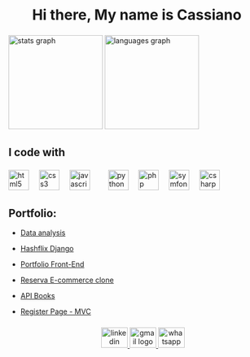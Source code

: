 <h1 align="center">Hi there, My name is Cassiano</h1>

###

<div>
  <img src="https://github-readme-stats.vercel.app/api?username=CassianoOliveira23&hide_title=false&hide_rank=false&show_icons=true&include_all_commits=true&count_private=true&disable_animations=false&theme=great-gatsby&locale=en&hide_border=false&order=1" height="185" alt="stats graph"/>
  <img src="https://github-readme-stats.vercel.app/api/top-langs?username=CassianoOliveira23&locale=en&hide_title=false&layout=compact&card_width=320&langs_count=5&theme=great-gatsby&hide_border=false&order=2" height="185" alt="languages graph"  />

</div>

###

<p align="left"></p>

###

<h2 align="left">I code with</h2>

###

<div align="left">
  <img src="https://cdn.jsdelivr.net/gh/devicons/devicon/icons/html5/html5-original.svg" height="40" alt="html5 logo"  />
  <img width="12" />
  <img src="https://cdn.jsdelivr.net/gh/devicons/devicon/icons/css3/css3-original.svg" height="40" alt="css3 logo"  />
  <img width="12" />
  <img src="https://cdn.jsdelivr.net/gh/devicons/devicon/icons/javascript/javascript-original.svg" height="40" alt="javascript logo"  />
  <img width="12" />
  
  <img width="12" />
  <img src="https://cdn.jsdelivr.net/gh/devicons/devicon/icons/python/python-original.svg" height="40" alt="python logo"  />
  <img width="12" />
  <img src="https://cdn.jsdelivr.net/gh/devicons/devicon/icons/php/php-original.svg" height="40" alt="php logo"  />
  <img width="12" />
  <img src="https://cdn.jsdelivr.net/gh/devicons/devicon/icons/symfony/symfony-original.svg" height="40" alt="symfony logo"  />
  <img width="12" />
  <img src="https://cdn.jsdelivr.net/gh/devicons/devicon/icons/csharp/csharp-original.svg" height="40" alt="csharp logo"  />
</div>

###

<!-- Portfolio -->
## Portfolio:
- [Data analysis](https://github.com/CassianoOliveira23/data_analysis_project.git)
- [Hashflix Django](https://github.com/CassianoOliveira23/Hashflix-Django.git)
- [Portfolio Front-End](https://portfolio-frontend-dusky-two.vercel.app/)
- [Reserva E-commerce clone](https://github.com/CassianoOliveira23/ecommerce-store.git)
- [API Books](https://github.com/CassianoOliveira23/api_books.git)
- [Register Page - MVC](https://github.com/CassianoOliveira23/mvc_listas_php.git)


  ###

  <div align="center">
  <a href="https://www.linkedin.com/in/cassiano-oliveira-074950a7/" target="_blank">
    <img src="https://raw.githubusercontent.com/maurodesouza/profile-readme-generator/master/src/assets/icons/social/linkedin/default.svg" width="52" height="40" alt="linkedin logo"  />
  </a>
  <a href="https://mail.google.com/mail/u/0/#inbox" target="_blank">
    <img src="https://raw.githubusercontent.com/maurodesouza/profile-readme-generator/master/src/assets/icons/social/gmail/default.svg" width="52" height="40" alt="gmail logo"  />
  </a>
  <a href="https://api.whatsapp.com/send?phone=5551989340681" target="_blank">
    <img src="https://raw.githubusercontent.com/maurodesouza/profile-readme-generator/master/src/assets/icons/social/whatsapp/default.svg" width="52" height="40" alt="whatsapp logo"  />
  </a>
 </div>
 



